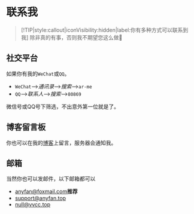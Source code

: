 # 联系我
> [!TIP|style:callout|iconVisibility:hidden|label:你有多种方式可以联系到我]
> 除非真的有事，否则我不期望您这么做🙁


## 社交平台
如果你有我的`WeChat`或`QQ`。

- `WeChat`-->*通讯录*-->*搜索*-->`ar-me`
- `QQ`-->*联系人*-->*搜索*-->`80869`

微信号或QQ号下筛选，不出意外第一位就是了。

## 博客留言板
你也可以在我的[博客](https://www.anyfan.top/reply.html)上留言，服务器会通知我。

## 邮箱
当然你也可以发邮件，以下邮箱都可以
- [anyfan@foxmail.com](mailto:anyfan@foxmail.com)**推荐**
- [support@anyfan.top](mailto:support@anyfan.top)
- [null@vvcc.top](mailto:null@vvcc.top)